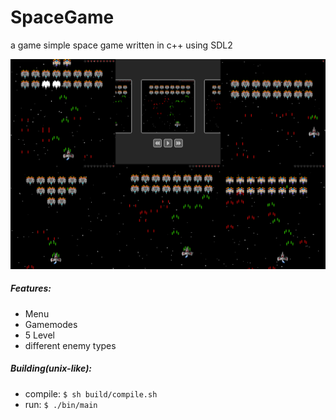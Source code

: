# SpaceGame

a game simple space game written in c++ using SDL2

![screenshot](https://github.com/Ztirom45/SpaceGame/blob/main/img/Screenshots.png)

##### Features:
- Menu
- Gamemodes
- 5 Level
- different enemy types

##### Building(unix-like):	
- compile: `$ sh build/compile.sh`
- run: `$ ./bin/main`
